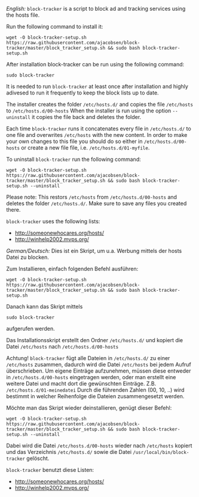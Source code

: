 *English:*
`block-tracker` is a script to block ad and tracking services using the hosts file.

Run the following command to install it:
```
wget -O block-tracker-setup.sh https://raw.githubusercontent.com/ajacobsen/block-tracker/master/block_tracker_setup.sh && sudo bash block-tracker-setup.sh
```

After installation block-tracker can be run using the following command:
```
sudo block-tracker
```
It is needed to run `block-tracker` at least once after installation and highly adivesed to run it frequently to keep the block lists up to date.

The installer creates the folder `/etc/hosts.d/` and copies the file `/etc/hosts` to `/etc/hosts.d/00-hosts`
When the installer is run using the option `--uninstall` it copies the file back and deletes the folder.

Each time `block-tracker` runs it concatenates every file in `/etc/hosts.d/` to one file and overwrites `/etc/hosts` with the new content.
In order to make your own changes to this file you should do so either in `/etc/hosts.d/00-hosts` or create a new file file, i.e. `/etc/hosts.d/01-myfile`.

To uninstall `block-tracker` run the following command:
```
wget -O block-tracker-setup.sh https://raw.githubusercontent.com/ajacobsen/block-tracker/master/block_tracker_setup.sh && sudo bash block-tracker-setup.sh --uninstall
```
Please note: This restors `/etc/hosts` from `/etc/hosts.d/00-hosts` and deletes the folder `/etc/hosts.d/`. Make sure to save any files you created there.

`block-tracker` uses the following lists:
* http://someonewhocares.org/hosts/
* http://winhelp2002.mvps.org/

*German/Deutsch:*
Dies ist ein Skript, um u.a. Werbung mittels der hosts Datei zu blocken.

Zum Installieren, einfach folgenden Befehl ausführen:
```
wget -O block-tracker-setup.sh https://raw.githubusercontent.com/ajacobsen/block-tracker/master/block_tracker_setup.sh && sudo bash block-tracker-setup.sh
```

Danach kann das Skript mittels
```
sudo block-tracker
```
aufgerufen werden.

Das Installationsskript erstellt den Ordner `/etc/hosts.d/` und kopiert die Datei `/etc/hosts` nach `/etc/hosts.d/00-hosts`

Achtung! `block-tracker` fügt alle Dateien in `/etc/hosts.d/` zu einer `/etc/hosts`
zusammen, dadurch wird die Datei `/etc/hosts` bei jedem Aufruf überschrieben.
Um eigene Einträge aufzunehmen, müssen diese entweder in `/etc/hosts.d/00-hosts`
eingetragen werden, oder man erstellt eine weitere Datei und macht
dort die gewünschten Einträge. Z.B. `/etc/hosts.d/01-meinedatei`
Durch die führenden Zahlen (00, 10, ..) wird bestimmt in welcher Reihenfolge
die Dateien zusammengesetzt werden.

Möchte man das Skript wieder deinstallieren, genügt dieser Befehl:
```
wget -O block-tracker-setup.sh https://raw.githubusercontent.com/ajacobsen/block-tracker/master/block_tracker_setup.sh && sudo bash block-tracker-setup.sh --uninstall
```
Dabei wird die Datei `/etc/hosts.d/00-hosts` wieder nach `/etc/hosts` kopiert und das Verzeichnis `/etc/hosts.d/` sowie die Datei `/usr/local/bin/block-tracker` gelöscht.

`block-tracker` benutzt diese Listen:
* http://someonewhocares.org/hosts/
* http://winhelp2002.mvps.org/
